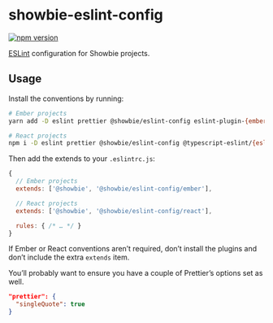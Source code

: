 # showbie-eslint-config

[![npm version][npm-img]][npm-url]

[ESLint][] configuration for Showbie projects.

## Usage

Install the conventions by running:

```sh
# Ember projects
yarn add -D eslint prettier @showbie/eslint-config eslint-plugin-{ember,hbs}

# React projects
npm i -D eslint prettier @showbie/eslint-config @typescript-eslint/{eslint-plugin,parser} eslint-plugin-{react,react-hooks}
```

Then add the extends to your `.eslintrc.js`:

```js
{
  // Ember projects
  extends: ['@showbie', '@showbie/eslint-config/ember'],

  // React projects
  extends: ['@showbie', '@showbie/eslint-config/react'],

  rules: { /* … */ }
}
```

If Ember or React conventions aren’t required, don’t install the 
plugins and don’t include the extra `extends` item.

You’ll probably want to ensure you have a couple of Prettier’s
options set as well.

```json
"prettier": {
  "singleQuote": true
}
```

[npm-url]: https://www.npmjs.com/package/@showbie/eslint-config

[npm-img]: https://img.shields.io/npm/v/@showbie/eslint-config.svg?style=flat-square

[eslint]: https://eslint.org
